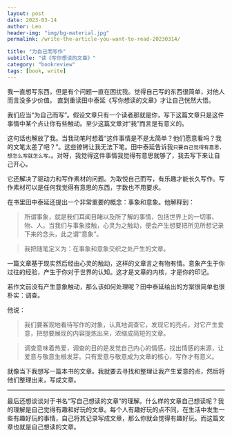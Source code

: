 ```yaml
---
layout: post
date: 2023-03-14
author: Leo
header-img: "img/bg-material.jpg"
permalink: /write-the-article-you-want-to-read-20230314/

title: "为自己而写作"
subtitle: "读《写你想读的文章》"
category: "bookreview"
tags: [book, write]
---
```


我一直想写东西，但是有个问题一直在困扰我。觉得自己写的东西很简单，对他人而言没多少价值。
直到重读田中泰延《写你想读的文章》才让自己恍然大悟。

我们应当“为自己而写”。假设文章只有一个读者那就是你，写下这篇文章只是这件事情中某个点让你有些触动。至少这篇文章对“我”而言是有意义的。

这句话也解放了我。当我动笔时想着“这件事情是不是太简单？他们愿意看吗？我的文笔太差了吧？”。这些镣铐让我无法下笔。田中泰延告诉我`只要自己觉得有意思，想怎么写就怎么写。`。对呀，我觉得这件事情我觉得有意思就够了，我去写下来让自己开心。

它还解决了驱动力和写作素材的问题。为取悦自己而写，有乐趣才能长久写作。写作素材可以是任何我觉得有意思的东西，字数也不用要求。

在书里田中泰延还提出一个非常重要的概念：事象和意象。他解释到：
> 所谓事象，就是我们耳闻目睹以及所了解的事情，包括世界上的一切事、物、人。当我们与事象接触，心灵为之触动，便会产生想要把所见所想记录下来的念头，此之谓“意象”。

> 我把随笔定义为：在事象和意象交织之处产生的文章。

一篇文章基于现实然后经由心灵的触动，这样的文章言之有物有情。意象产生于你过往的经验，产生于你对于世界的认知。这才是文章的内核，才是你的印记。

若作文前没有产生意象触动，那么该如何处理呢？田中泰延给出的方案很简单也很朴实：调查。

他说：
> 我们要客观地看待写作的对象，认真地调查它，发现它的亮点，对它产生爱意，把想要展现的内容提炼出来，浓缩成简短的文章。

> 调查意味着热爱，调查的目的是发觉自己内心的情感，找出情感的来源，让爱意与敬意生根发芽。只有爱意与敬意成为文章的核心，写作才有意义。

就像当下我想写一篇本书的文章。我就要去寻找和整理让我产生爱意的点，然后将他们整理出来，写成文章。

---

最后还想谈谈对于书名“写自己想读的文章”的理解。什么样的文章自己想读呢？我的理解是自己觉得有趣和好玩的文章。每个人有趣好玩的点不同，在生活中发生一些有趣好玩的事情，自己将其记录写成文章，那么你就会觉得有趣好玩。而这篇文章也就是自己想读的文章。
